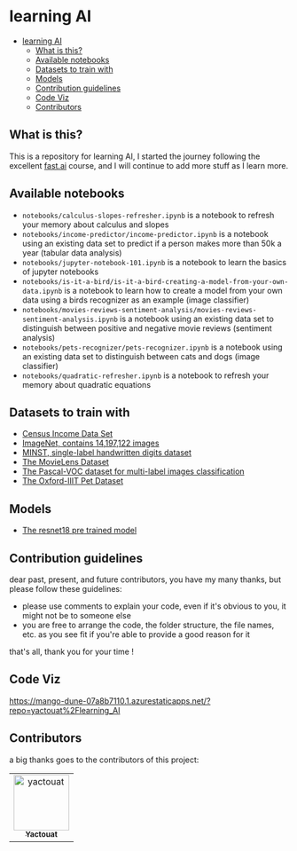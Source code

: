 # learning AI

- [learning AI](#learning-ai)
  - [What is this?](#what-is-this)
  - [Available notebooks](#available-notebooks)
  - [Datasets to train with](#datasets-to-train-with)
  - [Models](#models)
  - [Contribution guidelines](#contribution-guidelines)
  - [Code Viz](#code-viz)
  - [Contributors](#contributors)

## What is this?

This is a repository for learning AI, I started the journey following the excellent [fast.ai](https://course.fast.ai/) course, and I will continue to add more stuff as I learn more.

## Available notebooks

- `notebooks/calculus-slopes-refresher.ipynb` is a notebook to refresh your memory about calculus and slopes
- `notebooks/income-predictor/income-predictor.ipynb` is a notebook using an existing data set to predict if a person makes more than 50k a year (tabular data analysis)
- `notebooks/jupyter-notebook-101.ipynb` is a notebook to learn the basics of jupyter notebooks
- `notebooks/is-it-a-bird/is-it-a-bird-creating-a-model-from-your-own-data.ipynb` is a notebook to learn how to create a model from your own data using a birds recognizer as an example (image classifier)
- `notebooks/movies-reviews-sentiment-analysis/movies-reviews-sentiment-analysis.ipynb` is a notebook using an existing data set to distinguish between positive and negative movie reviews (sentiment analysis)
- `notebooks/pets-recognizer/pets-recognizer.ipynb` is a notebook using an existing data set to distinguish between cats and dogs (image classifier)
- `notebooks/quadratic-refresher.ipynb` is a notebook to refresh your memory about quadratic equations

## Datasets to train with

- [Census Income Data Set](https://archive.ics.uci.edu/ml/datasets/Adult)
- [ImageNet, contains 14,197,122 images](http://www.image-net.org/)
- [MINST, single-label handwritten digits dataset](https://www.kaggle.com/datasets/hojjatk/mnist-dataset)
- [The MovieLens Dataset](https://dl.acm.org/doi/10.1145/2827872)
- [The Pascal-VOC dataset for multi-label images classification](http://host.robots.ox.ac.uk/pascal/VOC/voc2012/index.html)
- [The Oxford-IIIT Pet Dataset](https://www.robots.ox.ac.uk/~vgg/data/pets/)

## Models

- [The resnet18 pre trained model](https://www.kaggle.com/datasets/pytorch/resnet18)

## Contribution guidelines

dear past, present, and future contributors, you have my many thanks, but please follow these guidelines:

- please use comments to explain your code, even if it's obvious to you, it might not be to someone else
- you are free to arrange the code, the folder structure, the file names, etc. as you see fit if you're able to provide a good reason for it

that's all, thank you for your time !

## Code Viz

<https://mango-dune-07a8b7110.1.azurestaticapps.net/?repo=yactouat%2Flearning_AI>

## Contributors

a big thanks goes to the contributors of this project:

<table>
<tbody>
    <tr>
        <td align="center"><a href="https://github.com/yactouat"><img src="https://avatars.githubusercontent.com/u/37403808?v=4" width="100px;" alt="yactouat"/><br /><sub><b>Yactouat</b></sub></a><br /><a href="https://github.com/yactouat"></td>
    </tr>
</tbody>
</table>
